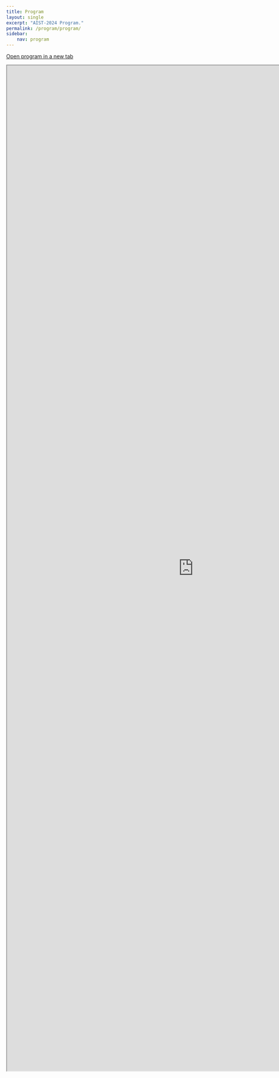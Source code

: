 ```yaml
---
title: Program
layout: single
excerpt: "AIST-2024 Program."
permalink: /program/program/
sidebar: 
    nav: program
---
```


[Open program in a new tab](https://docs.google.com/spreadsheets/d/1RYYNEaL9bgiVKTCvDZUYHQXUCiqHVhNR-7e0X3E2xk4/edit?usp=sharing) 

<iframe  width="1000" height="2700" src="https://docs.google.com/spreadsheets/d/e/2PACX-1vTgh3d3BO03X7J3RiOeisI-lGJ7yjGGDYdwzW8WmAMptt4Lr14kFK0UHNY-UbelVrynlLYxM3TQqJ-C/pubhtml?widget=true&amp;headers=false"></iframe>
